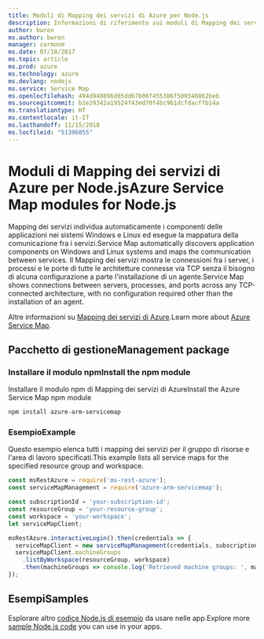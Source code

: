 ```yaml
---
title: Moduli di Mapping dei servizi di Azure per Node.js
description: Informazioni di riferimento sui moduli di Mapping dei servizi di Azure per Node.js
author: bwren
ms.author: bwren
manager: carmonm
ms.date: 07/18/2017
ms.topic: article
ms.prod: azure
ms.technology: azure
ms.devlang: nodejs
ms.service: Service Map
ms.openlocfilehash: 494d948896d65dd67b06f455386f500346862beb
ms.sourcegitcommit: b1e29342a19524f43ed70f4bc961dcfdacffb14a
ms.translationtype: HT
ms.contentlocale: it-IT
ms.lasthandoff: 11/15/2018
ms.locfileid: "51396055"
---
```

# <a name="azure-service-map-modules-for-nodejs"></a><span data-ttu-id="856e1-103">Moduli di Mapping dei servizi di Azure per Node.js</span><span class="sxs-lookup"><span data-stu-id="856e1-103">Azure Service Map modules for Node.js</span></span>

<span data-ttu-id="856e1-104">Mapping dei servizi individua automaticamente i componenti delle applicazioni nei sistemi Windows e Linux ed esegue la mappatura della comunicazione fra i servizi.</span><span class="sxs-lookup"><span data-stu-id="856e1-104">Service Map automatically discovers application components on Windows and Linux systems and maps the communication between services.</span></span> <span data-ttu-id="856e1-105">Il Mapping dei servizi mostra le connessioni fra i server, i processi e le porte di tutte le architetture connesse via TCP senza il bisogno di alcuna configurazione a parte l'installazione di un agente.</span><span class="sxs-lookup"><span data-stu-id="856e1-105">Service Map shows connections between servers, processes, and ports across any TCP-connected architecture, with no configuration required other than the installation of an agent.</span></span>

<span data-ttu-id="856e1-106">Altre informazioni su [Mapping dei servizi di Azure](https://docs.microsoft.com/azure/operations-management-suite/operations-management-suite-service-map).</span><span class="sxs-lookup"><span data-stu-id="856e1-106">Learn more about [Azure Service Map](https://docs.microsoft.com/azure/operations-management-suite/operations-management-suite-service-map).</span></span>

## <a name="management-package"></a><span data-ttu-id="856e1-107">Pacchetto di gestione</span><span class="sxs-lookup"><span data-stu-id="856e1-107">Management package</span></span>

### <a name="install-the-npm-module"></a><span data-ttu-id="856e1-108">Installare il modulo npm</span><span class="sxs-lookup"><span data-stu-id="856e1-108">Install the npm module</span></span>

<span data-ttu-id="856e1-109">Installare il modulo npm di Mapping dei servizi di Azure</span><span class="sxs-lookup"><span data-stu-id="856e1-109">Install the Azure Service Map npm module</span></span>

```bash
npm install azure-arm-servicemap
```

### <a name="example"></a><span data-ttu-id="856e1-110">Esempio</span><span class="sxs-lookup"><span data-stu-id="856e1-110">Example</span></span>

<span data-ttu-id="856e1-111">Questo esempio elenca tutti i mapping dei servizi per il gruppo di risorse e l'area di lavoro specificati.</span><span class="sxs-lookup"><span data-stu-id="856e1-111">This example lists all service maps for the specified resource group and workspace.</span></span>

```javascript
const msRestAzure = require('ms-rest-azure');
const serviceMapManagement = require('azure-arm-servicemap');

const subscriptionId = 'your-subscription-id';
const resourceGroup = 'your-resource-group';
const workspace = 'your-workspace';
let serviceMapClient;

msRestAzure.interactiveLogin().then(credentials => {
  serviceMapClient = new serviceMapManagement(credentials, subscriptionId);
  serviceMapClient.machineGroups
    .listByWorkspace(resourceGroup, workspace)
    .then(machineGroups => console.log('Retrieved machine groups: ', machineGroups));
});
```

## <a name="samples"></a><span data-ttu-id="856e1-112">Esempi</span><span class="sxs-lookup"><span data-stu-id="856e1-112">Samples</span></span>

<span data-ttu-id="856e1-113">Esplorare altro [codice Node.js di esempio](https://azure.microsoft.com/resources/samples/?platform=nodejs) da usare nelle app.</span><span class="sxs-lookup"><span data-stu-id="856e1-113">Explore more [sample Node.js code](https://azure.microsoft.com/resources/samples/?platform=nodejs) you can use in your apps.</span></span>
